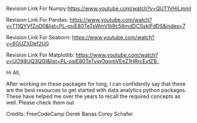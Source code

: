 Revision Link For Numpy:https://www.youtube.com/watch?v=QUT1VHiLmmI

Revision Link For Pandas: https://www.youtube.com/watch?v=T11QYVfZoD0&list=PL-osiE80TeTsWmV9i9c58mdDCSskIFdDS&index=7

Revision Link For Seaborn: https://www.youtube.com/watch?v=6GUZXDef2U0

Revision Link For Matplotlib: https://www.youtube.com/watch?v=UO98lJQ3QGI&list=PL-osiE80TeTvipOqomVEeZ1HRrcEvtZB_

Hi All,

After working on these packages for long, I can confidently say that these are the best resources to get started with data analytics python packages. These have helped me over the years to recall the required concepts as well. Please check them out

Credits:
FreeCodeCamp
Derek Banas
Corey Schafer
